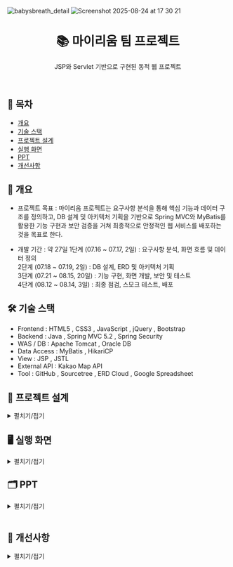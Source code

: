 
![babysbreath_detail](https://github.com/user-attachments/assets/9f1b8e1e-73c1-4067-b591-d0db3fb503de)
![Screenshot 2025-08-24 at 17 30 21](https://github.com/user-attachments/assets/9806a0a3-8eec-46a1-be65-47bafa622215)

<h1 align="center">📚 마이리움 팀 프로젝트</h1>
<p align="center">JSP와 Servlet 기반으로 구현된 동적 웹 프로젝트</p>
<br/>

## 📌 목차
- [개요](#-개요)
- [기술 스택](#-기술-스택)
- [프로젝트 설계](#-프로젝트-설계)
- [실행 화면](#-실행-화면)
- [PPT](#-PPT)
- [개선사항](#-개선사항)

## 📖 개요
- 프로젝트 목표 : 마이리움 프로젝트는 요구사항 분석을 통해 핵심 기능과 데이터 구조를 정의하고, DB 설계 및 아키텍처 기획을 기반으로 Spring MVC와 MyBatis를 활용한 기능 구현과 보안 검증을 거쳐 최종적으로 안정적인 웹 서비스를 배포하는 것을 목표로 한다.
  
- 개발 기간 : 약 27일
1단계 (07.16 ~ 07.17, 2일) : 요구사항 분석, 화면 흐름 및 데이터 정의<br/>
2단계 (07.18 ~ 07.19, 2일) : DB 설계, ERD 및 아키텍처 기획<br/>
3단계 (07.21 ~ 08.15, 20일) : 기능 구현, 화면 개발, 보안 및 테스트<br/>
4단계 (08.12 ~ 08.14, 3일) : 최종 점검, 스모크 테스트, 배포<br/>

## 🛠️ 기술 스택
- Frontend : HTML5 , CSS3 , JavaScript , jQuery , Bootstrap<br/>
- Backend : Java , Spring MVC 5.2 , Spring Security<br/>
- WAS / DB : Apache Tomcat , Oracle DB<br/>
- Data Access : MyBatis , HikariCP<br/>
- View : JSP , JSTL<br/>
- External API : Kakao Map API<br/>
- Tool : GitHub , Sourcetree , ERD Cloud , Google Spreadsheet<br/>

## 🧩 프로젝트 설계
<details><summary>펼치기/접기</summary>

<h3 align="center">Usecase Diagram</h3>

<img width="1128" height="790" alt="Image" src="https://github.com/user-attachments/assets/728d4a85-0932-4a82-9524-97cdfa095230" />
<br/>
<br/>

<h3 align="center">ERD</h3>

<img width="1590" height="1060" alt="image" src="https://github.com/user-attachments/assets/5c1ef303-019c-489d-924a-ba296886ff14" />
<br/>
<br/>

<h3 align="center">Class Diagram</h3>

<p align="center">
<p><b>[회원정보]</b></p>
  <img width="1932" height="747" src="https://github.com/user-attachments/assets/ff04d9aa-5979-4b42-b2f4-e4e0920a6e2f" />
</p>
<br/>
<br/>

<p align="center">
<p><b>[회원가입]</b></p>
  <img width="1410" height="851" src="https://github.com/user-attachments/assets/ef7a46b7-06d0-43c5-b1a7-665b53e354d6" />
</p>
<br/>
<br/>

<p align="center">
<p><b>[아이디 찾기]</b></p>
  <img width="1463" height="1016" src="https://github.com/user-attachments/assets/9e578550-ddb7-4059-a4a3-fdfcccc2175e" />
</p>
<br/>
<br/>

<p align="center">
<p><b>[비밀번호 찾기]</b></p>
  <img width="1380" height="927" src="https://github.com/user-attachments/assets/7709e7de-1404-4fbb-949b-4dab8069c9d7" />
</p>
<br/>
<br/>

<p align="center">
<p><b>[회원관리]</b></p>
  <img width="1281" height="1069" src="https://github.com/user-attachments/assets/3fbbbe04-3853-4a30-93b8-3718dfc2b60f" />
</p>
<br/>
<br/>

<p align="center">
<p><b>[회원정보 수정]</b></p>
  <img width="1475" height="1119" src="https://github.com/user-attachments/assets/946672c0-6282-4995-8198-8277b52fb13a" />
</p>
<br/>
<br/>

<p align="center">
<p><b>[마이페이지]</b></p>
  <img width="1170" height="1208" src="https://github.com/user-attachments/assets/3edb21a8-898d-4532-b691-fc98b2522f44" />
</p>
<br/>
<br/>

<p align="center">
<p><b>[주문내역]</b></p>
  <img width="1209" height="1138" src="https://github.com/user-attachments/assets/5706f862-df7b-449e-bcc3-edf1ac966edd" />
</p>
<br/>
<br/>

<p align="center">
<p><b>[리뷰]</b></p>
  <img width="2082" height="2085" src="https://github.com/user-attachments/assets/9e6b32c3-8966-48cc-8800-c79a93550638" />
</p>
<br/>
<br/>

<p align="center">
<p><b>[토탈리뷰]</b></p>
  <img width="1271" height="724" src="https://github.com/user-attachments/assets/7de8167e-2ab0-41b2-9461-00c3748f7621" />
</p>
<br/>
<br/>


</details>


## 🖥️ 실행 화면
<details><summary>펼치기/접기</summary>
<br/>

### **[회원가입]**
![Image](https://github.com/user-attachments/assets/4abb5015-8506-4d88-8090-dfa03419b902)
<br/><br/>

### **[로그인]**
![Image](https://github.com/user-attachments/assets/4b7195ff-b11f-4aeb-955c-51312b2c9ba6)
<br/><br/>

### **[아이디/비밀번호 찾기]**
![Image](https://github.com/user-attachments/assets/9d809e17-8d76-4b70-b116-5ee7663363c7)
<br/><br/>

### **[마이페이지 클레임처리]**
<!-- Failed to upload "마이페이지환불.gif" -->
<br/><br/>

### **[상품리뷰]**
![Image](https://github.com/user-attachments/assets/ba9c1f72-1a9f-4f56-ae5d-5d0792af0020)
<br/><br/>

### **[회원정보수정]**
![Image](https://github.com/user-attachments/assets/899351c1-0218-427d-ad01-f43e9b9db868)
<br/><br/>

### **[비밀번호 변경]**
![Image](https://github.com/user-attachments/assets/a4c324c9-9387-42fb-bcda-9547266f3245)
<br/><br/>
</details>


## 🗂️ PPT
<details><summary> 펼치기/접기 </summary>

![Image](https://github.com/user-attachments/assets/e88a6274-824a-49df-abb1-e63b4d900bea)

![Image](https://github.com/user-attachments/assets/bee88854-93c9-4e7f-88f5-1a96989f6f8b)

<img width="1922" height="1085" alt="Image" src="https://github.com/user-attachments/assets/1da655c9-44a0-4a09-9287-ad5fe0b412c7" />

![Image](https://github.com/user-attachments/assets/ecf52773-ef47-49b2-8e28-25e3e8d75ee5)

![Image](https://github.com/user-attachments/assets/8ad0637d-a1cc-4a78-ab70-38ce7baf105f)
![Image](https://github.com/user-attachments/assets/d21ac161-dbbd-4b47-af2c-ba93918a4f06)
![Image](https://github.com/user-attachments/assets/af9848b8-6c0a-411f-93cb-28c8dfe0b9eb)
![Image](https://github.com/user-attachments/assets/31d7db14-7a12-4974-a23f-d2776ab93a06)
![Image](https://github.com/user-attachments/assets/7459942e-cc77-43af-9c24-e6f94451f636)
![Image](https://github.com/user-attachments/assets/44db10a2-6b45-4b00-bf70-4119d03742d4)
![Image](https://github.com/user-attachments/assets/b162bb10-b80b-4eae-bf5f-c4421fc6b06e)
![Image](https://github.com/user-attachments/assets/fd560296-1ca7-42ea-9196-96c2d57b4e45)
![Image](https://github.com/user-attachments/assets/fd824ddb-4807-45ac-9533-fc3f369540f5)
![Image](https://github.com/user-attachments/assets/67196992-8d5b-4603-8783-5953db50f3f8)
![Image](https://github.com/user-attachments/assets/8e6bbc9c-559e-45c2-bb75-99c927069b24)
![Image](https://github.com/user-attachments/assets/5789322f-dd1f-4a63-9f34-b65a8d57a890)
![Image](https://github.com/user-attachments/assets/2ea61220-e372-4adc-b329-84f5bc734bd7)
![Image](https://github.com/user-attachments/assets/ac025faa-c0a6-440c-8b19-496fde4b9f60)

![Image](https://github.com/user-attachments/assets/7142ea2c-cd05-407a-8710-6bb86ce859f5)
![Image](https://github.com/user-attachments/assets/2fa54cf9-3845-4046-80f6-4bd7735ae00a)
![Image](https://github.com/user-attachments/assets/3061162c-d4c4-48e2-b887-7bfbfaeaad33)
![Image](https://github.com/user-attachments/assets/50b30b7d-eaf2-4309-a257-3d5a41ec60c9)
![Image](https://github.com/user-attachments/assets/6b7fa854-8ec5-4733-ba29-1493f844dc66)
![Image](https://github.com/user-attachments/assets/34192e8d-f871-45df-a544-cd11a5f3f18e)
<img width="1924" height="1087" alt="Image" src="https://github.com/user-attachments/assets/caee1baf-e427-4ab5-ae3c-0624df4d727e" />


![Image](https://github.com/user-attachments/assets/2b60860d-2ac1-42fc-bb16-fae557ac1038)
![Image](https://github.com/user-attachments/assets/76a20db9-427d-49d6-8eb3-43c5290ca5c9)
![Image](https://github.com/user-attachments/assets/0fabe28b-3912-4b78-976c-600f8e6c5c7c)
![Image](https://github.com/user-attachments/assets/ad3f60ca-f826-4f11-a44a-38be1f5c163c)
![Image](https://github.com/user-attachments/assets/26f51517-9091-4103-a0c0-c61e8858ece1)
![Image](https://github.com/user-attachments/assets/0387ab88-53fd-47db-99eb-7d0456e10081)
![Image](https://github.com/user-attachments/assets/dba658d9-b01b-400a-a84f-44a653570f99)
![Image](https://github.com/user-attachments/assets/565df81a-a1e1-4218-94e9-dc04fe4aa94b)
![Image](https://github.com/user-attachments/assets/84296071-cbf9-4ae5-87f7-f718c96cb660)
![Image](https://github.com/user-attachments/assets/af0d3431-21f4-4799-b35e-172cf31284f1)
![Image](https://github.com/user-attachments/assets/84e94d13-ad0f-4ab6-8a83-a968a3a9af19)
![Image](https://github.com/user-attachments/assets/df8463d0-e70f-4b45-853f-f36f426b40ce)
![Image](https://github.com/user-attachments/assets/7bafa5b3-be02-48d8-b2fc-ca190be30bbe)
![Image](https://github.com/user-attachments/assets/b3e17e32-816d-4929-a504-e9bd3ce2a37d)
![Image](https://github.com/user-attachments/assets/29464223-2139-420f-a4f8-ca1afcb3fbc6)
![Image](https://github.com/user-attachments/assets/3cd0215d-a16e-4cdb-a56a-6529862c9d02)
![Image](https://github.com/user-attachments/assets/101d2c72-5436-4956-b58e-da4336bb4f89)
![Image](https://github.com/user-attachments/assets/19195e1a-d0f1-453b-b4c9-2181f4ad3c2d)
![Image](https://github.com/user-attachments/assets/9e71c02a-c5f3-49cf-bb87-206a3ade5f71)
![Image](https://github.com/user-attachments/assets/85598711-391d-45fc-a35d-3100ef602ffd)
![Image](https://github.com/user-attachments/assets/7a3efc97-5256-4b5d-b2ac-df9ce17c4cb0)
![Image](https://github.com/user-attachments/assets/789774ba-a508-4932-a106-27605260df8b)
![Image](https://github.com/user-attachments/assets/7323fb4c-a7cc-4d74-b67a-c3a1aa7b9317)
![Image](https://github.com/user-attachments/assets/6820c417-a0b9-44e6-b251-4f183660989a)

![Image](https://github.com/user-attachments/assets/7636490f-b9c7-427e-90f1-53e47fca7f7d)
![Image](https://github.com/user-attachments/assets/574ef6e1-35c6-492f-8040-f58b5df177f0)
![Image](https://github.com/user-attachments/assets/465f487a-ab0a-4bf1-ae18-5a2a299ec489)

</details>
</br>

## 🚀 개선사항
<details><summary>펼치기/접기</summary>

- **회원탈퇴 기능 미구현**  
  - 아쉬운 점 : 회원 탈퇴 기능을 구현하지 못하여 사용자의 계정 관리 기능이 제한됨  
  - 개선점 : 회원 정보 삭제 및 탈퇴 처리 로직을 구현하여 사용자 편의성 강화  

- **소셜 로그인 기능 미구현**  
  - 아쉬운 점 : 카카오, 구글 등 외부 소셜 계정을 통한 간편 로그인 기능을 제공하지 못함  
  - 개선점 : 구글·카카오 등 소셜 계정을 활용한 간편 로그인(OAuth2)을 추가하여 로그인 과정을 더 빠르고 편리하게 제공

- **리뷰 관리 기능 미흡**  
  - 아쉬운 점 : 로그인한 사용자가 작성한 전체 리뷰를 한눈에 확인할 수 없음  
  - 개선점 : 마이페이지 내 ‘내가 작성한 리뷰’ 조회 기능을 추가하여 리뷰 관리 편의성 제공  

- **VO와 DTO 구분 미흡**  
  - 아쉬운 점 : VO와 DTO의 역할이 명확하지 않아 코드 구조가 혼란스러움  
  - 개선점 : DTO는 데이터 전달용, VO는 값 표현 객체로 역할을 일관성 있게 정리  

- **예외 처리 부족**  
  - 아쉬운 점 : 오류 발생 시 사용자 친화적인 안내가 부족함  
  - 개선점 : 공통 에러 페이지 및 예외 처리 로직을 도입하여 사용자 경험 개선  

- **테스트 코드 부족**  
  - 아쉬운 점 : 기능별 단위 테스트 및 통합 테스트가 충분하지 않음  
  - 개선점 : JUnit, Mockito 등을 활용한 테스트 코드 작성으로 안정성 확보  

- **공통 모듈화 부족**  
  - 아쉬운 점 : 일부 코드가 중복되어 유지 보수성이 떨어짐  
  - 개선점 : 공통 모듈 및 유틸 클래스를 통해 중복 코드를 제거하여 효율성 개선  
</details>
